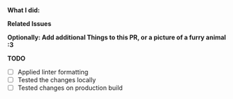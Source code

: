 <!--
Thank you for contributing to Berry! Please fill in this small template to help us get this merged as quickly as possible.
-->

**What I did:**

<!-- Please explain what you have done and why -->

**Related Issues**

<!--
Please Don't forget to add all Issues fixed or implemented in this PR here.
Add something like "Fixes #XX." or "Closes #XX".
-->

**Optionally: Add additional Things to this PR, or a picture of a furry animal :3**

**TODO**

<!--Add things here that still need to be done in this PR.-->

- [ ] Applied linter formatting
- [ ] Tested the changes locally
- [ ] Tested changes on production build
<!--Thank you really much to Contribute to Berry! You are awesome.-->
